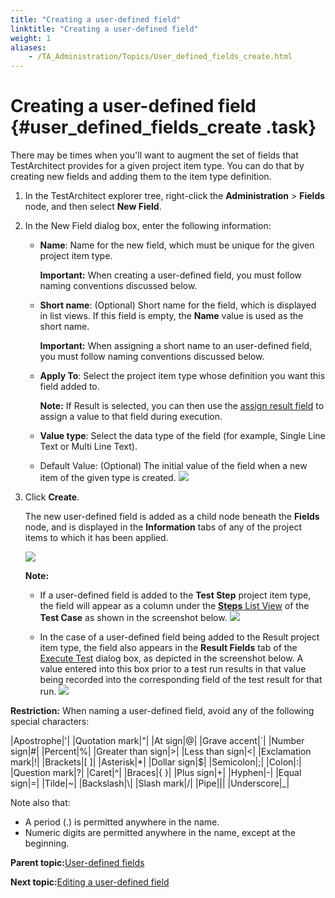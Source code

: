 ```yaml
--- 
title: "Creating a user-defined field"
linktitle: "Creating a user-defined field"
weight: 1
aliases: 
    - /TA_Administration/Topics/User_defined_fields_create.html
---
```

# Creating a user-defined field {#user_defined_fields_create .task}

There may be times when you'll want to augment the set of fields that TestArchitect provides for a given project item type. You can do that by creating new fields and adding them to the item type definition.

1.  In the TestArchitect explorer tree, right-click the **Administration** \> **Fields** node, and then select **New Field**.

2.  In the New Field dialog box, enter the following information:

    -   **Name**: Name for the new field, which must be unique for the given project item type.

        **Important:** When creating a user-defined field, you must follow naming conventions discussed below.

    -   **Short name**: \(Optional\) Short name for the field, which is displayed in list views. If this field is empty, the **Name** value is used as the short name.

        **Important:** When assigning a short name to an user-defined field, you must follow naming conventions discussed below.

    -   **Apply To**: Select the project item type whose definition you want this field added to.

        **Note:** If Result is selected, you can then use the [assign result field](../../TA_Automation/Topics/bia_assign_result_field.html) to assign a value to that field during execution.

    -   **Value type**: Select the data type of the field \(for example, Single Line Text or Multi Line Text\).
    -   Default Value: \(Optional\) The initial value of the field when a new item of the given type is created.
    ![](../Images/ug_userdefinedfield2.1.png)

3.  Click **Create**.

    The new user-defined field is added as a child node beneath the **Fields** node, and is displayed in the **Information** tabs of any of the project items to which it has been applied.

    ![](../Images/user_defined_field_TM.png)

    **Note:**

    -   If a user-defined field is added to the **Test Step** project item type, the field will appear as a column under the [**Steps** List View](../../TA_Help/Topics/Projects_and_tests_steps_creating.md#) of the **Test Case** as shown in the screenshot below.
    ![](../Images/ug_userdefinefield2.4.png)

    -   In the case of a user-defined field being added to the Result project item type, the field also appears in the **Result Fields** tab of the [Execute Test](../../TA_Help/Topics/Test_exec_test_execution.html) dialog box, as depicted in the screenshot below. A value entered into this box prior to a test run results in that value being recorded into the corresponding field of the test result for that run.
    ![](../Images/user_defined_field_results.png)


**Restriction:** When naming a user-defined field, avoid any of the following special characters:

|Apostrophe|'|
|Quotation mark|"|
|At sign|@|
|Grave accent|\`|
|Number sign|\#|
|Percent|%|
|Greater than sign|\>|
|Less than sign|<|
|Exclamation mark|!|
|Brackets|\[ \]|
|Asterisk|\*|
|Dollar sign|$|
|Semicolon|;|
|Colon|:|
|Question mark|?|
|Caret|^|
|Braces|\{ \}|
|Plus sign|+|
|Hyphen|-|
|Equal sign|=|
|Tilde|~|
|Backslash|\\|
|Slash mark|/|
|Pipe|\||
|Underscore|\_|

Note also that:

-   A period \(.\) is permitted anywhere in the name.
-   Numeric digits are permitted anywhere in the name, except at the beginning.

**Parent topic:**[User-defined fields](../../TA_Administration/Topics/User_defined_fields.html)

**Next topic:**[Editing a user-defined field](../../TA_Administration/Topics/User_defined_fields_edit.html)

